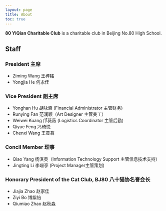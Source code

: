 ```yaml
---
layout: page
title: About
toc: true
---
```


**80 YiQian Charitable Club** is a charitable club in Beijing No.80 High School.
## Staff

### President 主席
- Ziming Wang 王梓铭
- Yongjia He 何永佳

### Vice President 副主席
- Yonghan Hu 胡咏涵 (Financial Administrator 主管财务)
- Runying Fan 范润颖（Art Designer 主管美工）
- Weiwei Kuang 邝薇薇 (Logistics Coordinator 主管后勤)
- Qiyue Feng 冯琦悦
- Chenxi Wang 王晨翕

### Concil Member 理事
- Qiao Yang 杨淇奥（Information Technology Support 主管信息技术支持）
- Jingting Li 李璟亭 (Project Manager主管策划)

### Honorary President of the Cat Club, BJ80 八十猫协名誉会长
- Jiajia Zhao 赵家佳
- Ziyi Bo 博紫怡
- Qiumiao Zhao 赵秋淼
